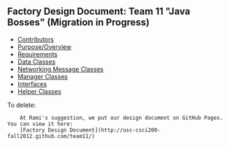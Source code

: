 ## Factory Design Document: Team 11 "Java Bosses" (Migration in Progress)
* [Contributors](https://github.com/usc-csci200-fall2012/team11/wiki/Contributors)
* [Purpose/Overview](https://github.com/usc-csci200-fall2012/team11/wiki/Purpose-Overview)
* [Requirements](https://github.com/usc-csci200-fall2012/team11/wiki/Requirements)
* [Data Classes](https://github.com/usc-csci200-fall2012/team11/wiki/Data-Classes)
* [Networking Message Classes](https://github.com/usc-csci200-fall2012/team11/wiki/Networking-Message-Classes)
* [Manager Classes](https://github.com/usc-csci200-fall2012/team11/wiki/Manager-Classes)
* [Interfaces](https://github.com/usc-csci200-fall2012/team11/wiki/Interfaces)
* [Helper Classes](https://github.com/usc-csci200-fall2012/team11/wiki/Helper-Classes)

To delete:   

        At Rami's suggestion, we put our design document on GitHub Pages. You can view it here:
        [Factory Design Document](http://usc-csci200-fall2012.github.com/team11/)
